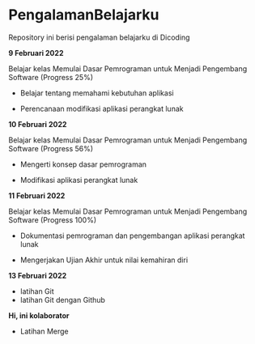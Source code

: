 # PengalamanBelajarku
Repository ini berisi pengalaman belajarku di Dicoding 

**9 Februari 2022**

Belajar kelas Memulai Dasar Pemrograman untuk Menjadi Pengembang Software (Progress 25%)

  * Belajar tentang memahami kebutuhan aplikasi
  
  * Perencanaan modifikasi aplikasi perangkat lunak

**10 Februari 2022**

Belajar kelas Memulai Dasar Pemrograman untuk Menjadi Pengembang Software (Progress 56%)

  * Mengerti konsep dasar pemrograman
  
  * Modifikasi aplikasi perangkat lunak 

**11 Februari 2022**

Belajar kelas Memulai Dasar Pemrograman untuk Menjadi Pengembang Software (Progress 100%)

 * Dokumentasi pemrograman dan pengembangan aplikasi perangkat lunak
 
 * Mengerjakan Ujian Akhir untuk nilai kemahiran diri


**13 Februari 2022**

* latihan Git
* latihan Git dengan Github

**Hi, ini kolaborator**
* Latihan Merge

